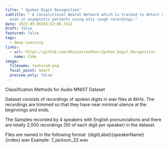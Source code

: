 ```yaml
---
title: " Spoken Digit Recognition"
subtitle: " A Convolutional Neural Network which is trained to detect COVID 19
  even in asymptotic patients using only cough recordings."
date: 2023-03-05T03:52:08.741Z
draft: false
featured: false
tags:
  - Deep Learning
links:
  - url: https://github.com/dhivyasreedhar/Spoken_Digit_Recognition
    name: Code
image:
  filename: featured.png
  focal_point: Smart
  preview_only: false
---
```

Classification Methods for Audio MNIST Dataset

Dataset consists of recordings of spoken digits in wav files at 8kHz. The recordings are trimmed so that they have near minimal silence at the beginnings and ends.

The Samples recorded by 4 speakers with English pronunciations and there are totally 2,000 recordings (50 of each digit per speaker) in the dataset.

Files are named in the following format: {digitLabel}{speakerName}{index}.wav Example: 7_jackson_32.wav